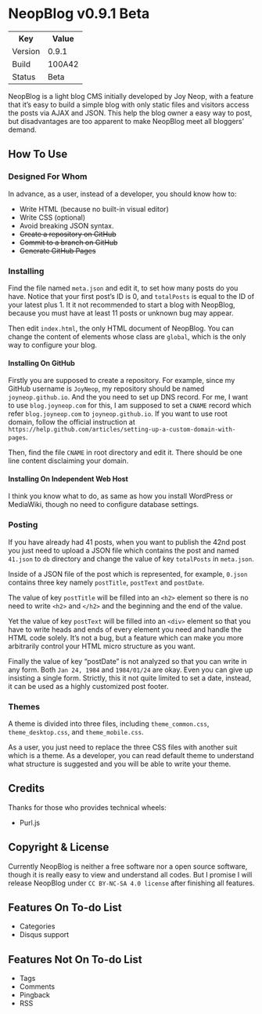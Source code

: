 # NeopBlog v0.9.1 Beta #

<table>
	<tr>
		<th>Key</th><th>Value</th>
	</tr>
	<tr>
		<td>Version</td><td>0.9.1</td>
	</tr>
	<tr>
		<td>Build</td><td>100A42</td>
	</tr>
	<tr>
		<td>Status</td><td>Beta</td>
	</tr>
</table>

NeopBlog is a light blog CMS initially developed by Joy Neop, with a feature that it’s easy to build a simple blog with only static files and visitors access the posts via AJAX and JSON. This help the blog owner a easy way to post, but disadvantages are too apparent to make NeopBlog meet all bloggers’ demand.

## How To Use ##

### Designed For Whom ###

In advance, as a user, instead of a developer, you should know how to:
* Write HTML (because no built-in visual editor)
* Write CSS (optional)
* Avoid breaking JSON syntax.
* ~~Create a repository on GitHub~~
* ~~Commit to a branch on GitHub~~
* ~~Generate GitHub Pages~~

### Installing ###

Find the file named `meta.json` and edit it, to set how many posts do you have. Notice that your first post’s ID is 0, and `totalPosts` is equal to the ID of your latest plus 1. It it not recommended to start a blog with NeopBlog, because you must have at least 11 posts or unknown bug may appear.

Then edit `index.html`, the only HTML document of NeopBlog. You can change the content of elements whose class are `global`, which is the only way to configure your blog.

#### Installing On GitHub ####

Firstly you are supposed to create a repository. For example, since my GitHub username is `JoyNeop`, my repository should be named `joyneop.github.io`. And the you need to set up DNS record. For me, I want to use `blog.joyneop.com` for this, I am supposed to set a `CNAME` record which refer `blog.joyneop.com` to `joyneop.github.io`. If you want to use root domain, follow the official instruction at `https://help.github.com/articles/setting-up-a-custom-domain-with-pages`.

Then, find the file `CNAME` in root directory and edit it. There should be one line content disclaiming your domain.

#### Installing On Independent Web Host ####

I think you know what to do, as same as how you install WordPress or MediaWiki, though no need to configure database settings.

### Posting ###

If you have already had 41 posts, when you want to publish the 42nd post you just need to upload a JSON file which contains the post and named `41.json` to `db` directory and change the value of key `totalPosts` in `meta.json`.

Inside of a JSON file of the post which is represented, for example, `0.json` contains three key namely `postTitle`, `postText` and `postDate`.

The value of key `postTitle` will be filled into an `<h2>` element so there is no need to write `<h2>` and `</h2>` and the beginning and the end of the value.

Yet the value of key `postText` will be filled into an `<div>` element so that you have to write heads and ends of every element you need and handle the HTML code solely. It’s not a bug, but a feature which can make you more arbitrarily control your HTML micro structure as you want.

Finally the value of key “postDate” is not analyzed so that you can write in any form. Both `Jan 24, 1984` and `1984/01/24` are okay. Even you can give up insisting a single form. Strictly, this it not quite limited to set a date, instead, it can be used as a highly customized post footer.

### Themes ###

A theme is divided into three files, including `theme_common.css`, `theme_desktop.css`, and `theme_mobile.css`.

As a user, you just need to replace the three CSS files with another suit which is a theme. As a developer, you can read default theme to understand what structure is suggested and you will be able to write your theme.

## Credits ##

Thanks for those who provides technical wheels:

* Purl.js

## Copyright & License ##

Currently NeopBlog is neither a free software nor a open source software, though it is really easy to view and understand all codes. But I promise I will release NeopBlog under `CC BY-NC-SA 4.0 license` after finishing all features.

## Features On To-do List ##

* Categories
* Disqus support

## Features Not On To-do List ##

* Tags
* Comments
* Pingback
* RSS